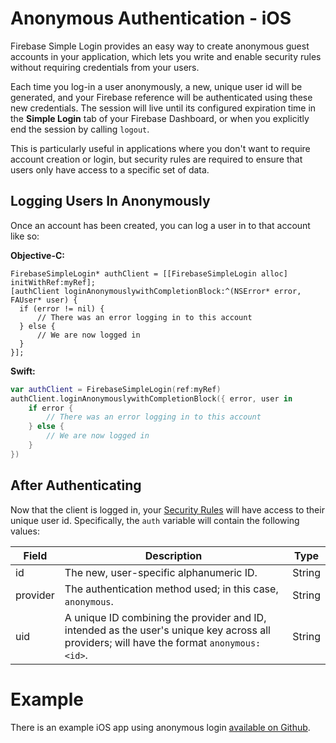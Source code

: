 # Anonymous Authentication - iOS

Firebase Simple Login provides an easy way to create anonymous guest accounts in your application, which lets you write and enable security rules without requiring credentials from your users.

Each time you log-in a user anonymously, a new, unique user id will be generated, and your Firebase reference will be authenticated using these new credentials. The session will live until its configured expiration time in the __Simple Login__ tab of your Firebase Dashboard, or when you explicitly end the session by calling `logout`.

This is particularly useful in applications where you don't want to require account creation or login, but security rules are required to ensure that users only have access to a specific set of data.


## Logging Users In Anonymously

Once an account has been created, you can log a user in to that account like so:

__Objective-C:__
```objc
FirebaseSimpleLogin* authClient = [[FirebaseSimpleLogin alloc] initWithRef:myRef];
[authClient loginAnonymouslywithCompletionBlock:^(NSError* error, FAUser* user) {
  if (error != nil) {
      // There was an error logging in to this account
  } else {
      // We are now logged in
  }
}];
```

__Swift:__
```swift
var authClient = FirebaseSimpleLogin(ref:myRef)
authClient.loginAnonymouslywithCompletionBlock({ error, user in
    if error {
        // There was an error logging in to this account
    } else {
        // We are now logged in
    }
})
```


## After Authenticating

Now that the client is logged in, your [Security Rules](https://www.firebase.com/docs/ios/guide/securing-data.html) will have access to their unique user id. Specifically, the `auth` variable will contain the following values:

| Field | Description | Type |
| --- | --- | --- |
| id | The new, user-specific alphanumeric ID. | String |
| provider | The authentication method used; in this case, `anonymous`. | String |
| uid | A unique ID combining the provider and ID, intended as the user's unique key across all providers; will have the format `anonymous:<id>`. | String |


# Example

There is an example iOS app using anonymous login [available on Github](https://github.com/firebase/simple-login-demo-ios).
